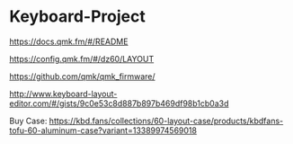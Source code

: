# Keyboard-Project
https://docs.qmk.fm/#/README

https://config.qmk.fm/#/dz60/LAYOUT

https://github.com/qmk/qmk_firmware/

http://www.keyboard-layout-editor.com/#/gists/9c0e53c8d887b897b469df98b1cb0a3d

Buy Case: https://kbd.fans/collections/60-layout-case/products/kbdfans-tofu-60-aluminum-case?variant=13389974569018
